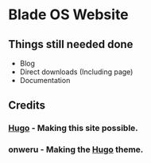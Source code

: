 # Blade OS Website

## Things still needed done
* Blog
* Direct downloads (Including page)
* Documentation

## Credits
### [Hugo](https://gohugo.io/) - Making this site possible.
### onweru - Making the [Hugo](https://github.com/onweru/compose) theme.
